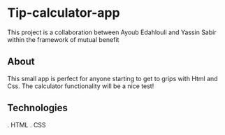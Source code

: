 # Tip-calculator-app

This project is a collaboration between Ayoub Edahlouli and Yassin Sabir within the framework of mutual benefit

## About

This small app is perfect for anyone starting to get to grips with Html and Css. The calculator functionality will be a nice test!

## Technologies

. HTML
. CSS

